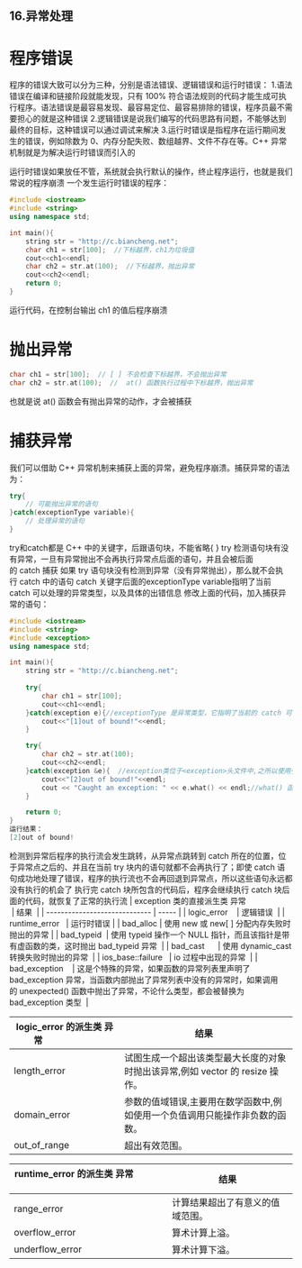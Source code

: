 ## 16.异常处理
# 程序错误
程序的错误大致可以分为三种，分别是语法错误、逻辑错误和运行时错误：
1.语法错误在编译和链接阶段就能发现，只有 100% 符合语法规则的代码才能生成可执行程序。语法错误是最容易发现、最容易定位、最容易排除的错误，程序员最不需要担心的就是这种错误
2.逻辑错误是说我们编写的代码思路有问题，不能够达到最终的目标，这种错误可以通过调试来解决
3.运行时错误是指程序在运行期间发生的错误，例如除数为 0、内存分配失败、数组越界、文件不存在等。C++ 异常机制就是为解决运行时错误而引入的


运行时错误如果放任不管，系统就会执行默认的操作，终止程序运行，也就是我们常说的程序崩溃
一个发生运行时错误的程序：
```c++
#include <iostream>
#include <string>
using namespace std;

int main(){
    string str = "http://c.biancheng.net";
    char ch1 = str[100];  //下标越界，ch1为垃圾值
    cout<<ch1<<endl;
    char ch2 = str.at(100);  //下标越界，抛出异常
    cout<<ch2<<endl;
    return 0;
}
```
运行代码，在控制台输出 ch1 的值后程序崩溃

# 抛出异常
```c++
char ch1 = str[100];  // [ ] 不会检查下标越界，不会抛出异常
char ch2 = str.at(100);  //  at() 函数执行过程中下标越界，抛出异常
```
也就是说 at() 函数会有抛出异常的动作，才会被捕获

# 捕获异常
我们可以借助 C++ 异常机制来捕获上面的异常，避免程序崩溃。捕获异常的语法为：
```cpp
try{  
    // 可能抛出异常的语句  
}catch(exceptionType variable){  
    // 处理异常的语句  
}
```
try和catch都是 C++ 中的关键字，后跟语句块，不能省略{ }
try 检测语句块有没有异常，一旦有异常抛出不会再执行异常点后面的语句，并且会被后面的 catch 捕获
如果 try 语句块没有检测到异常（没有异常抛出），那么就不会执行 catch 中的语句
catch 关键字后面的exceptionType variable指明了当前 catch 可以处理的异常类型，以及具体的出错信息
修改上面的代码，加入捕获异常的语句：
```c++
#include <iostream>
#include <string>
#include <exception>
using namespace std;

int main(){
    string str = "http://c.biancheng.net";
  
    try{
        char ch1 = str[100];
        cout<<ch1<<endl;
    }catch(exception e){//exceptionType 是异常类型，它指明了当前的 catch 可以处理什么类型的异常；e 是一个变量，用来接收异常信息，当程序抛出异常时，会创建一份数据，这份数据包含了错误信息。
        cout<<"[1]out of bound!"<<endl;
    }

    try{
        char ch2 = str.at(100);
        cout<<ch2<<endl;
    }catch(exception &e){  //exception类位于<exception>头文件中,之所以使用引用，是为了提高效率。如果不使用引用，就要经历一次对象拷贝（要调用拷贝构造函数）的过程。
        cout<<"[2]out of bound!"<<endl;
        cout << "Caught an exception: " << e.what() << endl;//what() 函数返回一个能识别异常的字符串，正如它的名字“what”一样，可以粗略地告诉你这是什么异常。
    }

    return 0;
}
运行结果：
[2]out of bound!
```
检测到异常后程序的执行流会发生跳转，从异常点跳转到 catch 所在的位置，位于异常点之后的、并且在当前 try 块内的语句就都不会再执行了；即使 catch 语句成功地处理了错误，程序的执行流也不会再回退到异常点，所以这些语句永远都没有执行的机会了
执行完 catch 块所包含的代码后，程序会继续执行 catch 块后面的代码，就恢复了正常的执行流
| exception 类的直接派生类 异常                      | 结果  |
| ----------------------------- | ----- |
| logic_error    | 逻辑错误  |
| runtime_error   | 运行时错误 |
| bad_alloc | 使用 new 或 new[ ] 分配内存失败时抛出的异常 |
| bad_typeid  | 使用 typeid 操作一个 NULL 指针，而且该指针是带有虚函数的类，这时抛出 bad_typeid 异常  |
| bad_cast      | 使用 dynamic_cast 转换失败时抛出的异常  |
| ios_base::failure   | io 过程中出现的异常  |
| bad_exception    | 这是个特殊的异常，如果函数的异常列表里声明了 bad_exception 异常，当函数内部抛出了异常列表中没有的异常时，如果调用的 unexpected() 函数中抛出了异常，不论什么类型，都会被替换为 bad_exception 类型  |


| logic_error 的派生类 异常                      | 结果  |
| ----------------------------- | ----- |
| length_error        | 试图生成一个超出该类型最大长度的对象时抛出该异常,例如 vector 的 resize 操作。  |
| domain_error        | 参数的值域错误,主要用在数学函数中,例如使用一个负值调用只能操作非负数的函数。 |
| out_of_range    | 超出有效范围。 |


| runtime_error 的派生类 异常                      | 结果  |
| ----------------------------- | ----- |
| range_error        | 计算结果超出了有意义的值域范围。 |
| overflow_error      | 算术计算上溢。 |
| underflow_error   | 算术计算下溢。 |

